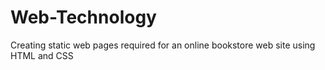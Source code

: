 # Web-Technology
Creating static web pages required for an online bookstore web site using HTML and CSS
